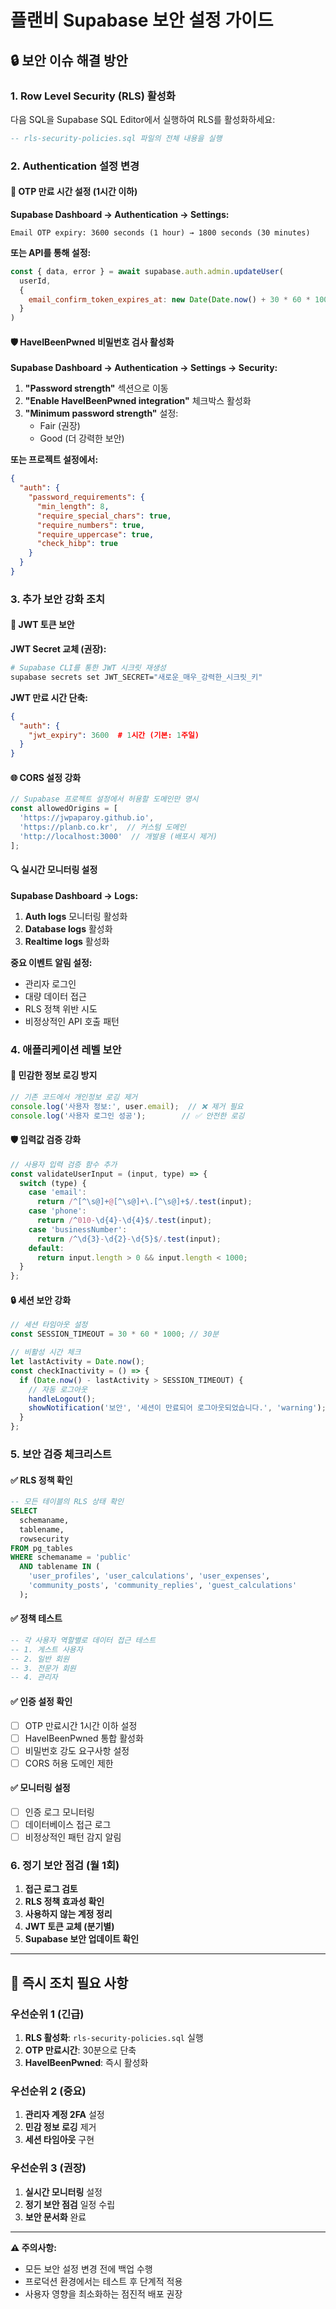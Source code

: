 # 플랜비 Supabase 보안 설정 가이드

## 🔒 보안 이슈 해결 방안

### 1. Row Level Security (RLS) 활성화

다음 SQL을 Supabase SQL Editor에서 실행하여 RLS를 활성화하세요:

```sql
-- rls-security-policies.sql 파일의 전체 내용을 실행
```

### 2. Authentication 설정 변경

#### 📧 OTP 만료 시간 설정 (1시간 이하)

**Supabase Dashboard → Authentication → Settings:**

```
Email OTP expiry: 3600 seconds (1 hour) → 1800 seconds (30 minutes)
```

**또는 API를 통해 설정:**
```javascript
const { data, error } = await supabase.auth.admin.updateUser(
  userId,
  { 
    email_confirm_token_expires_at: new Date(Date.now() + 30 * 60 * 1000) // 30분
  }
)
```

#### 🛡️ HaveIBeenPwned 비밀번호 검사 활성화

**Supabase Dashboard → Authentication → Settings → Security:**

1. **"Password strength"** 섹션으로 이동
2. **"Enable HaveIBeenPwned integration"** 체크박스 활성화
3. **"Minimum password strength"** 설정:
   - Fair (권장)
   - Good (더 강력한 보안)

**또는 프로젝트 설정에서:**
```json
{
  "auth": {
    "password_requirements": {
      "min_length": 8,
      "require_special_chars": true,
      "require_numbers": true,
      "require_uppercase": true,
      "check_hibp": true
    }
  }
}
```

### 3. 추가 보안 강화 조치

#### 🔐 JWT 토큰 보안

**JWT Secret 교체 (권장):**
```bash
# Supabase CLI를 통한 JWT 시크릿 재생성
supabase secrets set JWT_SECRET="새로운_매우_강력한_시크릿_키"
```

**JWT 만료 시간 단축:**
```json
{
  "auth": {
    "jwt_expiry": 3600  # 1시간 (기본: 1주일)
  }
}
```

#### 🌐 CORS 설정 강화

```javascript
// Supabase 프로젝트 설정에서 허용할 도메인만 명시
const allowedOrigins = [
  'https://jwpaparoy.github.io',
  'https://planb.co.kr',  // 커스텀 도메인
  'http://localhost:3000'  // 개발용 (배포시 제거)
];
```

#### 🔍 실시간 모니터링 설정

**Supabase Dashboard → Logs:**
1. **Auth logs** 모니터링 활성화
2. **Database logs** 활성화  
3. **Realtime logs** 활성화

**중요 이벤트 알림 설정:**
- 관리자 로그인
- 대량 데이터 접근
- RLS 정책 위반 시도
- 비정상적인 API 호출 패턴

### 4. 애플리케이션 레벨 보안

#### 📝 민감한 정보 로깅 방지

```javascript
// 기존 코드에서 개인정보 로깅 제거
console.log('사용자 정보:', user.email);  // ❌ 제거 필요
console.log('사용자 로그인 성공');        // ✅ 안전한 로깅
```

#### 🛡️ 입력값 검증 강화

```javascript
// 사용자 입력 검증 함수 추가
const validateUserInput = (input, type) => {
  switch (type) {
    case 'email':
      return /^[^\s@]+@[^\s@]+\.[^\s@]+$/.test(input);
    case 'phone':
      return /^010-\d{4}-\d{4}$/.test(input);
    case 'businessNumber':
      return /^\d{3}-\d{2}-\d{5}$/.test(input);
    default:
      return input.length > 0 && input.length < 1000;
  }
};
```

#### 🔒 세션 보안 강화

```javascript
// 세션 타임아웃 설정
const SESSION_TIMEOUT = 30 * 60 * 1000; // 30분

// 비활성 시간 체크
let lastActivity = Date.now();
const checkInactivity = () => {
  if (Date.now() - lastActivity > SESSION_TIMEOUT) {
    // 자동 로그아웃
    handleLogout();
    showNotification('보안', '세션이 만료되어 로그아웃되었습니다.', 'warning');
  }
};
```

### 5. 보안 검증 체크리스트

#### ✅ RLS 정책 확인
```sql
-- 모든 테이블의 RLS 상태 확인
SELECT 
  schemaname, 
  tablename, 
  rowsecurity 
FROM pg_tables 
WHERE schemaname = 'public' 
  AND tablename IN (
    'user_profiles', 'user_calculations', 'user_expenses',
    'community_posts', 'community_replies', 'guest_calculations'
  );
```

#### ✅ 정책 테스트
```sql
-- 각 사용자 역할별로 데이터 접근 테스트
-- 1. 게스트 사용자
-- 2. 일반 회원  
-- 3. 전문가 회원
-- 4. 관리자
```

#### ✅ 인증 설정 확인
- [ ] OTP 만료시간 1시간 이하 설정
- [ ] HaveIBeenPwned 통합 활성화
- [ ] 비밀번호 강도 요구사항 설정
- [ ] CORS 허용 도메인 제한

#### ✅ 모니터링 설정
- [ ] 인증 로그 모니터링
- [ ] 데이터베이스 접근 로그
- [ ] 비정상적인 패턴 감지 알림

### 6. 정기 보안 점검 (월 1회)

1. **접근 로그 검토**
2. **RLS 정책 효과성 확인**  
3. **사용하지 않는 계정 정리**
4. **JWT 토큰 교체 (분기별)**
5. **Supabase 보안 업데이트 확인**

---

## 🚨 즉시 조치 필요 사항

### 우선순위 1 (긴급)
1. **RLS 활성화**: `rls-security-policies.sql` 실행
2. **OTP 만료시간**: 30분으로 단축
3. **HaveIBeenPwned**: 즉시 활성화

### 우선순위 2 (중요)
1. **관리자 계정 2FA** 설정
2. **민감 정보 로깅** 제거
3. **세션 타임아웃** 구현

### 우선순위 3 (권장)
1. **실시간 모니터링** 설정
2. **정기 보안 점검** 일정 수립
3. **보안 문서화** 완료

---

**⚠️ 주의사항:**
- 모든 보안 설정 변경 전에 백업 수행
- 프로덕션 환경에서는 테스트 후 단계적 적용
- 사용자 영향을 최소화하는 점진적 배포 권장